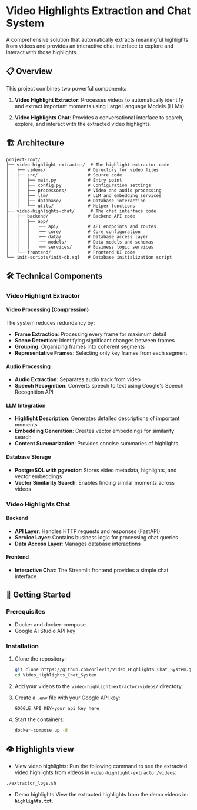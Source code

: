 # Video Highlights Extraction and Chat System

A comprehensive solution that automatically extracts meaningful highlights from videos and provides an interactive chat interface to explore and interact with those highlights.

## 📋 Overview

This project combines two powerful components:

1. **Video Highlight Extractor**: Processes videos to automatically identify and extract important moments using Large Language Models (LLMs).

2. **Video Highlights Chat**: Provides a conversational interface to search, explore, and interact with the extracted video highlights.

## 🏗️ Architecture

```
project-root/
├── video-highlight-extractor/  # The highlight extractor code
│   ├── videos/                # Directory for video files
│   ├── src/                   # Source code
│   │   ├── main.py            # Entry point
│   │   ├── config.py          # Configuration settings
│   │   ├── processors/        # Video and audio processing
│   │   ├── llm/               # LLM and embedding services
│   │   ├── database/          # Database interaction
│   │   └── utils/             # Helper functions
├── video-highlights-chat/      # The chat interface code
│   ├── backend/               # Backend API code
│   │   ├── app/
│   │   │   ├── api/           # API endpoints and routes
│   │   │   ├── core/          # Core configuration
│   │   │   ├── data/          # Database access layer
│   │   │   ├── models/        # Data models and schemas
│   │   │   └── services/      # Business logic services
│   └── frontend/              # Frontend UI code
└── init-scripts/init-db.sql   # Database initialization script
```

## 🛠️ Technical Components

### Video Highlight Extractor

#### Video Processing (Compression)
The system reduces redundancy by:
- **Frame Extraction**: Processing every frame for maximum detail
- **Scene Detection**: Identifying significant changes between frames
- **Grouping**: Organizing frames into coherent segments
- **Representative Frames**: Selecting only key frames from each segment

#### Audio Processing
- **Audio Extraction**: Separates audio track from video
- **Speech Recognition**: Converts speech to text using Google's Speech Recognition API

#### LLM Integration
- **Highlight Description**: Generates detailed descriptions of important moments
- **Embedding Generation**: Creates vector embeddings for similarity search
- **Content Summarization**: Provides concise summaries of highlights

#### Database Storage
- **PostgreSQL with pgvector**: Stores video metadata, highlights, and vector embeddings
- **Vector Similarity Search**: Enables finding similar moments across videos

### Video Highlights Chat

#### Backend
- **API Layer**: Handles HTTP requests and responses (FastAPI)
- **Service Layer**: Contains business logic for processing chat queries
- **Data Access Layer**: Manages database interactions

#### Frontend
- **Interactive Chat**: The Streamlit frontend provides a simple chat interface 

## 🚀 Getting Started

### Prerequisites
- Docker and docker-compose
- Google AI Studio API key

### Installation

1. Clone the repository:
   ```bash
   git clone https://github.com/orlevit/Video_Highlights_Chat_System.git
   cd Video_Highlights_Chat_System
   ```

2. Add your videos to the `video-highlight-extractor/videos/` directory.

3. Create a `.env` file with your Google API key:
   ```
   GOOGLE_API_KEY=your_api_key_here
   ```

4. Start the containers:
   ```bash
   docker-compose up -d
   ```

## 👁️ Highlights view

- View video highlights: Run the following command to see the extracted video highlights from videos in `video-highlight-extractor/videos`:
```bash
./extractor_logs.sh
```
- Demo highlights
View the extracted highlights from the demo videos in: **`highlights.txt`**.
